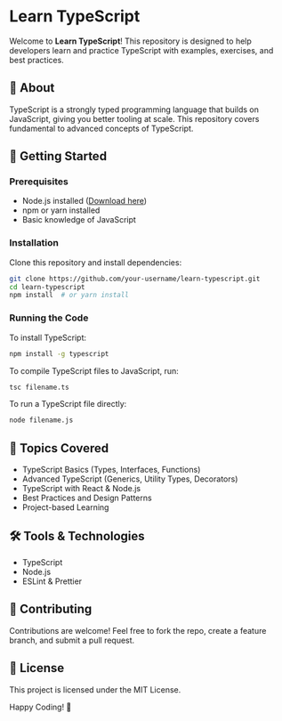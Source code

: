 # Learn TypeScript

Welcome to **Learn TypeScript**! This repository is designed to help developers learn and practice TypeScript with examples, exercises, and best practices.

## 📌 About
TypeScript is a strongly typed programming language that builds on JavaScript, giving you better tooling at scale. This repository covers fundamental to advanced concepts of TypeScript.

## 🚀 Getting Started

### Prerequisites
- Node.js installed ([Download here](https://nodejs.org/))
- npm or yarn installed
- Basic knowledge of JavaScript

### Installation
Clone this repository and install dependencies:
```sh
git clone https://github.com/your-username/learn-typescript.git
cd learn-typescript
npm install  # or yarn install
```

### Running the Code
To install TypeScript:
```sh
npm install -g typescript
```
To compile TypeScript files to JavaScript, run:
```sh
tsc filename.ts 
```
To run a TypeScript file directly:
```sh
node filename.js
```

## 📖 Topics Covered
- TypeScript Basics (Types, Interfaces, Functions)
- Advanced TypeScript (Generics, Utility Types, Decorators)
- TypeScript with React & Node.js
- Best Practices and Design Patterns
- Project-based Learning

## 🛠 Tools & Technologies
- TypeScript
- Node.js
- ESLint & Prettier

## 🤝 Contributing
Contributions are welcome! Feel free to fork the repo, create a feature branch, and submit a pull request.

## 📜 License
This project is licensed under the MIT License.

Happy Coding! 🚀


